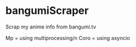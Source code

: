 # bangumiScraper
Scrap my anime info from bangumi.tv

Mp = using multiprocessing/n
Coro = using asyncio
